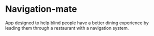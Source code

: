 # Navigation-mate
App designed to help blind people have a better dining experience by leading them through a restaurant with a navigation system.
